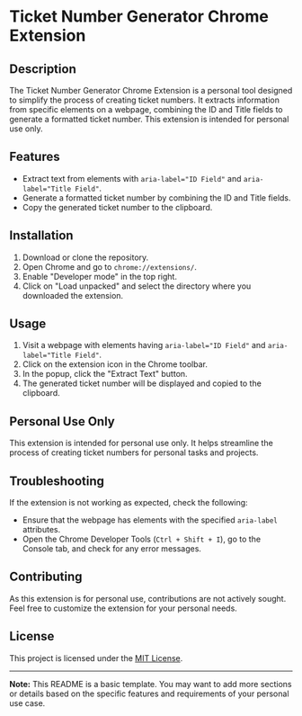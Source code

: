 # Ticket Number Generator Chrome Extension

## Description

The Ticket Number Generator Chrome Extension is a personal tool designed to simplify the process of creating ticket numbers. It extracts information from specific elements on a webpage, combining the ID and Title fields to generate a formatted ticket number. This extension is intended for personal use only.

## Features

- Extract text from elements with `aria-label="ID Field"` and `aria-label="Title Field"`.
- Generate a formatted ticket number by combining the ID and Title fields.
- Copy the generated ticket number to the clipboard.

## Installation

1. Download or clone the repository.
2. Open Chrome and go to `chrome://extensions/`.
3. Enable "Developer mode" in the top right.
4. Click on "Load unpacked" and select the directory where you downloaded the extension.

## Usage

1. Visit a webpage with elements having `aria-label="ID Field"` and `aria-label="Title Field"`.
2. Click on the extension icon in the Chrome toolbar.
3. In the popup, click the "Extract Text" button.
4. The generated ticket number will be displayed and copied to the clipboard.

## Personal Use Only

This extension is intended for personal use only. It helps streamline the process of creating ticket numbers for personal tasks and projects.

## Troubleshooting

If the extension is not working as expected, check the following:

- Ensure that the webpage has elements with the specified `aria-label` attributes.
- Open the Chrome Developer Tools (`Ctrl + Shift + I`), go to the Console tab, and check for any error messages.

## Contributing

As this extension is for personal use, contributions are not actively sought. Feel free to customize the extension for your personal needs.

## License

This project is licensed under the [MIT License](LICENSE).

---

**Note:** This README is a basic template. You may want to add more sections or details based on the specific features and requirements of your personal use case.
